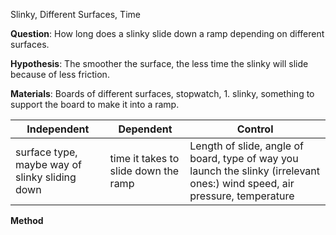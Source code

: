 Slinky, Different Surfaces, Time

**Question**: How long does a slinky slide down a ramp depending on different surfaces.

**Hypothesis**: The smoother the surface, the less time the slinky will slide because of less friction.

**Materials**: Boards of different surfaces, stopwatch, 1. slinky, something to support the board to make it into a ramp.

| Independent                                    | Dependent                            | Control                                                                                                                     |
| ---------------------------------------------- | ------------------------------------ | --------------------------------------------------------------------------------------------------------------------------- |
| surface type, maybe way of slinky sliding down | time it takes to slide down the ramp | Length of slide, angle of board, type of way you launch the slinky (irrelevant ones:) wind speed, air pressure, temperature |
**Method**
